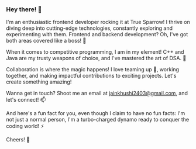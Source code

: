 ### Hey there! 👋 

I'm an enthusiastic frontend developer rocking it at True Sparrow! I thrive on diving deep into cutting-edge technologies, constantly exploring and experimenting with them. Frontend and backend development? Oh, I've got both areas covered like a boss! 🔭

When it comes to competitive programming, I am in my element! C++ and Java are my trusty weapons of choice, and I've mastered the art of DSA. 💪

Collaboration is where the magic happens! I love teaming up 👯, working together, and making impactful contributions to exciting projects. Let's create something amazing!

Wanna get in touch? Shoot me an email at jainkhushi2403@gmail.com, and let's connect! 📫

And here's a fun fact for you, even though I claim to have no fun facts: I'm not just a normal person, I'm a turbo-charged dynamo ready to conquer the coding world! ⚡

Cheers! 🥂
